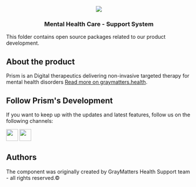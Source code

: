 <div align="center">
<img src="https://media-exp1.licdn.com/dms/image/C4E0BAQFTeEVE-rz0uA/company-logo_200_200/0/1594799886843?e=1665014400&v=beta&t=7fgzx3yf1Uny9SMBxTDACbSBG92fsqHqdB1QibRCbeU" />
<h3>Mental Health Care - Support System</h3></div>

This folder contains open source packages related to our product development.

About the product
------

Prism is an Digital therapeutics delivering non-invasive targeted therapy for mental health disorders [Read more on graymatters.health](https://graymatters.health/).


Follow Prism's Development
--------------------------

If you want to keep up with the updates and latest features, follow us on the following channels:

 <a href="https://www.linkedin.com/in/gauravghongde"> [<img src="https://github.com/gauravghongde/social-icons/blob/master/PNG/Black/LinkedIN_black.png" width="32" height="32"/>](https://il.linkedin.com/company/graymatters-health/) </a>
 <a href="https://outlook.office.com/mail/deeplink?mailtouri=mailto%3Ainfo%40graymatters.health%3Fsubject%3DWebsite%2520contact">
 <img src="https://github.com/gauravghongde/social-icons/blob/master/PNG/Black/Gmail_black.png" width="32" height="32"/>
 </a>


Authors
-------

The component was originally created by GrayMatters Health Support team - all rights reserved.© 
